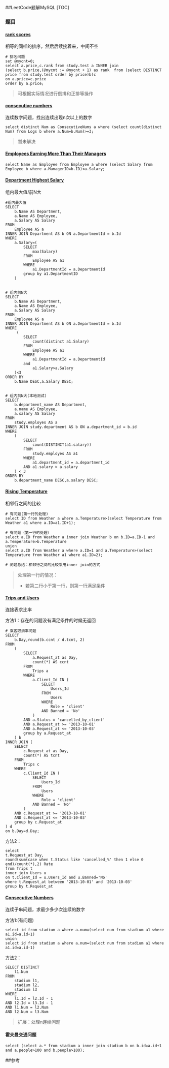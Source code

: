 ##LeetCode题解MySQL
[TOC]

### 题目

#### [rank scores](https://leetcode.com/problems/rank-scores/description/)

相等的同样的排序，然后后续接着来，中间不空

```mysql
# 排名问题
set @mycnt=0;
select a.price,c.rank from study.test a INNER join 
(select b.price,(@mycnt := @mycnt + 1) as rank  from (select DISTINCT price from study.test order by price)b)c
on a.price=c.price
order by a.price;
```

> 可根据实际情况进行倒排和正排等操作

#### [consecutive numbers](https://leetcode.com/problems/consecutive-numbers/description/)

连续数字问题，找出连续出现n次以上的数字

```mysql
select distinct Num as ConsecutiveNums a where (select count(distinct Num) from Logs b where a.Num=b.Num)>=3;
```

> 暂未解决

#### [Employees Earning More Than Their Managers](https://leetcode.com/problems/employees-earning-more-than-their-managers/description/)

```
select Name as Employee from Employee a where (select Salary from Employee b where a.ManagerID=b.ID)<a.Salary;
```

####  [Department Highest Salary](https://leetcode.com/problems/department-highest-salary/description/)

组内最大值/前N大

```mysql
#组内最大值 
SELECT
	b.Name AS Department,
	a.Name AS Employee,
	a.Salary AS Salary
FROM
	Employee AS a
INNER JOIN Department AS b ON a.DepartmentId = b.Id
WHERE
	a.Salary=(
		SELECT
			max(Salary)
		FROM
			Employee AS a1
		WHERE
			a1.DepartmentId = a.DepartmentId
		group by a1.DepartmentID
	)


# 组内前N大
SELECT
	b.Name AS Department,
	a.Name AS Employee,
	a.Salary AS Salary
FROM
	Employee AS a
INNER JOIN Department AS b ON a.DepartmentId = b.Id
WHERE
	 (
		SELECT
			count(distinct a1.Salary)
		FROM
			Employee AS a1
		WHERE
			a1.DepartmentId = a.DepartmentId
       	and 
       		a1.Salary>a.Salary
	)<3
ORDER BY
	b.Name DESC,a.Salary DESC;


# 组内前N大(本地测试)
SELECT
	b.department_name AS Department,
	a.name AS Employee,
	a.salary AS Salary
FROM
	study.employes AS a
INNER JOIN study.department AS b ON a.department_id = b.id
WHERE
	(
		SELECT
			count(DISTINCT(a1.salary))
		FROM
			study.employes AS a1
		WHERE
			a1.department_id = a.department_id
		AND a1.salary > a.salary
	) < 3
ORDER BY
	b.department_name DESC,a.salary DESC;
```

#### [Rising Temperature](https://leetcode.com/problems/rising-temperature/description/)

相邻行之间的比较

```mysql
# 有问题(第一行的处理)
select ID from Weather a where a.Temperature>(select Temperature from Weather a1 where a.ID=a1.ID+1);

# 有问题（第一行的处理）
select a.ID from Weather a inner join Weather b on b.ID=a.ID-1 and a.Temperature>b.Temperature
union 
select a.ID from Weather a where a.ID=1 and a.Temperature>(select Temperature from Weather a1 where a1.ID=2);

# 问题总结：相邻行之间的比较采用inner join的方式
```

> 处理第一行的情况：
>
> - 若第二行小于第一行，则第一行满足条件

#### [Trips and Users](https://leetcode.com/problems/trips-and-users/description/)

连接表求比率

方法1：存在的问题没有满足条件的时候无返回

```mysql
# 乘客取消率问题
SELECT
	b.Day,round(b.ccnt / d.tcnt, 2)
FROM
	(
		SELECT
			a.Request_at as Day,
			count(*) AS ccnt
		FROM
			Trips a
		WHERE
			a.Client_Id IN (
				SELECT
					Users_Id
				FROM
					Users
				WHERE
					Role = 'client'
				AND Banned = 'No'
			)
		AND	a.Status = 'cancelled_by_client'
		AND a.Request_at >= '2013-10-01'
		AND a.Request_at <= '2013-10-03'
        group by a.Request_at
	) b
INNER JOIN (
	SELECT
		c.Request_at as Day,
		count(*) AS tcnt
	FROM
		Trips c
	WHERE
		c.Client_Id IN (
			SELECT
				Users_Id
			FROM
				Users
			WHERE
				Role = 'client'
			AND Banned = 'No'
		)
	AND c.Request_at >= '2013-10-01'
	AND c.Request_at <= '2013-10-03'
    group by c.Request_at
) d
on b.Day=d.Day;
```

方法2：

```mysql
select 
t.Request_at Day, 
round(sum(case when t.Status like 'cancelled_%' then 1 else 0 end)/count(*),2) Rate
from Trips t 
inner join Users u 
on t.Client_Id = u.Users_Id and u.Banned='No'
where t.Request_at between '2013-10-01' and '2013-10-03'
group by t.Request_at
```

####  [Consecutive Numbers](https://leetcode.com/problems/consecutive-numbers/description/)

连续子串问题，求最少多少次连续的数字

方法1:(有问题)

```mysql
select id from stadium a where a.num=(select num from stadium a1 where a1.id=a.id+1)
union 
select id from stadium a where a.num=(select num from stadium a1 where a1.id=a.id-1)
```

方法2：

```mysql
SELECT DISTINCT
	l1.Num
FROM
	stadium l1,
	stadium l2,
	stadium l3
WHERE
	l1.Id = l2.Id - 1
AND l2.Id = l3.Id - 1
AND l1.Num = l2.Num
AND l2.Num = l3.Num
```

> 扩展：处理n连续问题



#### 霍夫曼交通问题

```mysql
select (select a.* from stadium a inner join stadium b on b.id=a.id+1 and a.people>100 and b.people>100);
```



 ##参考